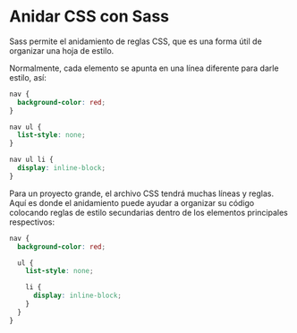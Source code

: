 # Anidar CSS con Sass

Sass permite el anidamiento de reglas CSS, que es una forma útil de organizar una hoja de estilo.

Normalmente, cada elemento se apunta en una línea diferente para darle estilo, así:

```scss
nav {
  background-color: red;
}

nav ul {
  list-style: none;
}

nav ul li {
  display: inline-block;
}

```

Para un proyecto grande, el archivo CSS tendrá muchas líneas y reglas. Aquí es donde el anidamiento puede ayudar a organizar su código colocando reglas de estilo secundarias dentro de los elementos principales respectivos:

```scss
nav {
  background-color: red;

  ul {
    list-style: none;

    li {
      display: inline-block;
    }
  }
}


```
